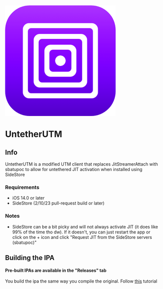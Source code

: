 ![Whitelist Icon](./img/appicon.png)
# UntetherUTM

## Info

UntetherUTM is a modified UTM client that replaces JitStreamerAttach with sbatupoc to allow for untethered JIT activation when installed using SideStore

### Requirements

- iOS 14.0 or later
- SideStore (2/10/23 pull-request build or later)

### Notes

- SideStore can be a bit picky and will not always activate JIT (it does like 99% of the time tho dw). If it doesn't, you can just restart the app or click on the + icon and click "Request JIT from the SideStore servers (sbatupoc)"

## Building the IPA
#### Pre-built IPAs are available in the "Releases" tab
You build the ipa the same way you compile the original. Follow [this](Documentation/iOSDevelopment.md) tutorial
